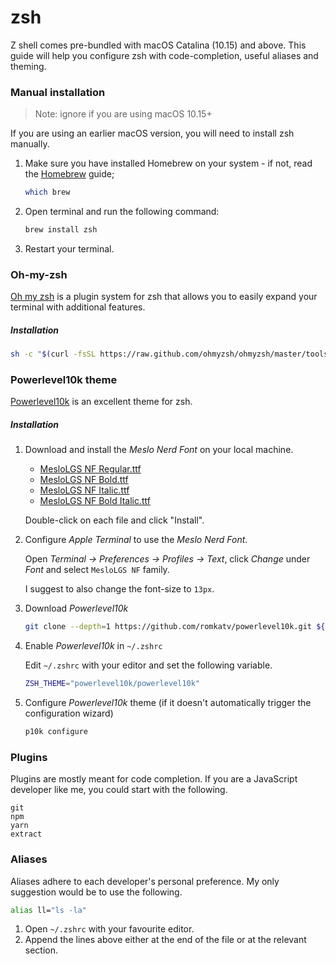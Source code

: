 # zsh

Z shell comes pre-bundled with macOS Catalina (10.15) and above. This guide will help you configure zsh with code-completion, useful aliases and theming.

### Manual installation

> Note: ignore if you are using macOS 10.15+

If you are using an earlier macOS version, you will need to install zsh manually.

1. Make sure you have installed Homebrew on your system - if not, read the [Homebrew](homebrew.md) guide;

   ```bash
   which brew
   ```

2. Open terminal and run the following command:

   ```bash
   brew install zsh
   ```

3. Restart your terminal.

### Oh-my-zsh

[Oh my zsh](https://ohmyz.sh/) is a plugin system for zsh that allows you to easily expand your terminal with additional features.

##### Installation

```bash
sh -c "$(curl -fsSL https://raw.github.com/ohmyzsh/ohmyzsh/master/tools/install.sh)"
```

### Powerlevel10k theme

[Powerlevel10k](https://github.com/romkatv/powerlevel10k) is an excellent theme for zsh.

##### Installation

1. Download and install the _Meslo Nerd Font_ on your local machine.

   - [MesloLGS NF Regular.ttf](https://github.com/romkatv/powerlevel10k-media/raw/master/MesloLGS%20NF%20Regular.ttf)
   - [MesloLGS NF Bold.ttf](https://github.com/romkatv/powerlevel10k-media/raw/master/MesloLGS%20NF%20Bold.ttf)
   - [MesloLGS NF Italic.ttf](https://github.com/romkatv/powerlevel10k-media/raw/master/MesloLGS%20NF%20Italic.ttf)
   - [MesloLGS NF Bold Italic.ttf](https://github.com/romkatv/powerlevel10k-media/raw/master/MesloLGS%20NF%20Bold%20Italic.ttf)

   Double-click on each file and click "Install".

2. Configure _Apple Terminal_ to use the _Meslo Nerd Font_.

   Open _Terminal → Preferences → Profiles → Text_, click _Change_ under _Font_ and select `MesloLGS NF` family.

   I suggest to also change the font-size to `13px`.

3. Download _Powerlevel10k_

   ```bash
   git clone --depth=1 https://github.com/romkatv/powerlevel10k.git ${ZSH_CUSTOM:-$HOME/.oh-my-zsh/custom}/themes/powerlevel10k
   ```

4. Enable _Powerlevel10k_ in `~/.zshrc`

   Edit `~/.zshrc` with your editor and set the following variable.

   ```bash
   ZSH_THEME="powerlevel10k/powerlevel10k"
   ```

5. Configure _Powerlevel10k_ theme (if it doesn't automatically trigger the configuration wizard)

   ```bash
   p10k configure
   ```

### Plugins

Plugins are mostly meant for code completion. If you are a JavaScript developer like me, you could start with the following.

```
git
npm
yarn
extract
```

### Aliases

Aliases adhere to each developer's personal preference. My only suggestion would be to use the following.

```bash
alias ll="ls -la"
```

1. Open `~/.zshrc` with your favourite editor.
2. Append the lines above either at the end of the file or at the relevant section.
